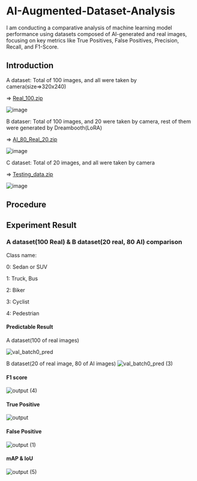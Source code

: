 # AI-Augmented-Dataset-Analysis
I am conducting a comparative analysis of machine learning model performance using datasets composed of AI-generated and real images, focusing on key metrics like True Positives, False Positives, Precision, Recall, and F1-Score.

## Introduction
A dataset: Total of 100 images, and all were taken by camera(size=>320x240)

=> [Real_100.zip](https://github.com/user-attachments/files/16643139/Real_100.zip)

![image](https://github.com/user-attachments/assets/efb44ef2-c595-4180-8b92-1855d47901f0)


B dataser: Total of 100 images, and 20 were taken by camera, rest of them were generated by Dreambooth(LoRA)

=> [AI_80_Real_20.zip](https://github.com/user-attachments/files/16643138/AI_80_Real_20.zip)

![image](https://github.com/user-attachments/assets/1f89c55c-7f3e-42ac-8a71-5e77f2975525)


C dataset: Total of 20 images, and all were taken by camera

=> [Testing_data.zip](https://github.com/user-attachments/files/16643143/Testing_data.zip)

![image](https://github.com/user-attachments/assets/c768e9fb-3f78-45cc-a1ed-fe41270ed201)

## Procedure

## Experiment Result
### A dataset(100 Real) & B dataset(20 real, 80 AI) comparison
Class name:

0: Sedan or SUV

1: Truck, Bus

2: Biker

3: Cyclist

4: Pedestrian
#### Predictable Result

A dataset(100 of real images)

![val_batch0_pred](https://github.com/user-attachments/assets/5176a90c-f940-42a4-b51e-1f2dc75088dd)


B dataset(20 of real image, 80 of AI images)
![val_batch0_pred (3)](https://github.com/user-attachments/assets/d5eb1fb5-b558-4528-910e-c7135dc39df0)




#### F1 score
 ![output (4)](https://github.com/user-attachments/assets/429cf156-0d32-40fa-b863-465d3115a921)

#### True Positive
![output](https://github.com/user-attachments/assets/4a06f6cd-b1a1-4be9-937c-8c774673314b)

#### False Positive
![output (1)](https://github.com/user-attachments/assets/03826c5c-0c08-4f46-b9db-e93e8d2c0091)

#### mAP & IoU

![output (5)](https://github.com/user-attachments/assets/d59ea2fa-c9d3-4e88-828d-9e4ca19c8a52)




